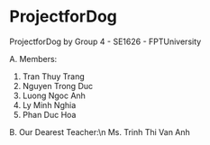 # ProjectforDog
ProjectforDog by Group 4 - SE1626 - FPTUniversity

A. Members:
  1. Tran Thuy Trang
  2. Nguyen Trong Duc  
  3. Luong Ngoc Anh
  4. Ly Minh Nghia
  5. Phan Duc Hoa

B. Our Dearest Teacher:\n 
  Ms. Trinh Thi Van Anh
